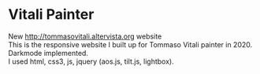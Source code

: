# Vitali Painter
New http://tommasovitali.altervista.org website <br>
This is the responsive website I built up for Tommaso Vitali painter in 2020.<br>
Darkmode implemented.<br>
I used html, css3, js, jquery (aos.js, tilt.js, lightbox).
